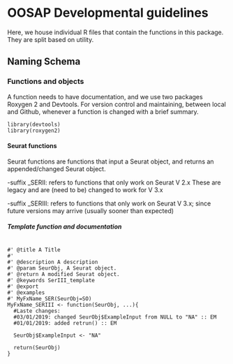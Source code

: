 # OOSAP Developmental guidelines

Here, we house individual R files that contain the functions in this package. They are split based on utility. 

## Naming Schema

### Functions and objects

A function needs to have documentation, and we use two packages Roxygen 2 and Devtools. For version control and maintaining, between local and Github, whenever a function is changed with a brief summary. 

```{r }
library(devtools)
library(roxygen2)
```

#### Seurat functions

Seurat functions are functions that input a Seurat object, and returns an appended/changed Seurat object.



  -suffix _SERII: refers to functions that only work on Seurat V 2.x These are legacy and are (need to be) changed to work for V 3.x

  -suffix _SERIII: refers to functions that only work on Seurat V 3.x; since future versions may arrive (usually sooner than expected)
  
  
##### Template function and documentation

```{r }

#' @title A Title
#'
#' @description A description
#' @param SeurObj, A Seurat object.
#' @return A modified Seurat object.
#' @keywords SerIII_template
#' @export
#' @examples
#' MyFxName_SER(SeurObj=SO)
MyFxName_SERIII <- function(SeurObj, ...){
  #Laste changes: 
  #03/01/2019: changed SeurObj$ExampleInput from NULL to "NA" :: EM
  #01/01/2019: added retrun() :: EM
  
  SeurObj$ExampleInput <- "NA"
  
  return(SeurObj)
}

```

